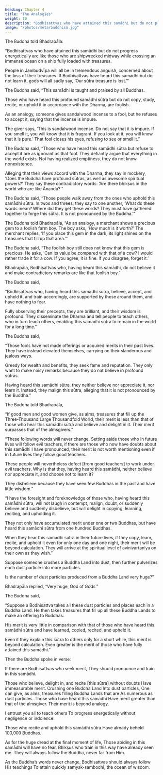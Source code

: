 ```yaml
---
heading: Chapter 4
title: "The Analogies"
weight: 10
description: "Bodhisattvas who have attained this samādhi but do not progress energetically are like those who are shipwrecked midway"
image: "/photos/meta/buddhism.jpg"
---
```



The Buddha told Bhadrapāla:

“Bodhisattvas who have attained this samādhi but do not progress energetically are like those who are shipwrecked midway while crossing an immense ocean on a ship fully loaded with treasures. 

People in Jambudvīpa will all be in tremendous anguish, concerned about the loss of their treasures. If Bodhisattvas have heard this samādhi but do not learn it, gods will all sadly say, ‘Our sūtra treasure is lost.’”

The Buddha said, “This samādhi is taught and praised by all Buddhas. 

Those who have heard this profound samādhi sūtra but do not copy, study, recite, or uphold it in accordance with the Dharma, are foolish. 

As an analogy, someone gives sandalwood incense to a fool, but he refuses to accept it, saying that the incense is impure. 

The giver says, ‘This is sandalwood incense. Do not say that it is impure. If you smell it, you will know that it is fragrant. If you look at it, you will know that it is pure.’ That fool closes his eyes, refusing to see or smell it.”

The Buddha said, “Those who have heard this samādhi sūtra but refuse to accept it are as ignorant as that fool. They defiantly argue that everything in the world exists. Not having realized emptiness, they do not know nonexistence. 

Alleging that their views accord with the Dharma, they say in mockery, ‘Does the Buddha have profound sūtras, as well as awesome spiritual powers?’ They say these contradictory words: ‘Are there bhikṣus in the world who are like Ānanda?’”

The Buddha said, “Those people walk away from the ones who uphold this samādhi sūtra. In twos and threes, they say to one another, ‘What do these words mean? Where did they get these words? They must have gathered together to forge this sūtra. It is not pronounced by the Buddha.’”

The Buddha told Bhadrapāla, “As an analogy, a merchant shows a precious gem to a foolish farm boy. The boy asks, ‘How much is it worth?’ The merchant replies, ‘If you place this gem in the dark, its light shines on the treasures that fill up that area.’”

The Buddha said, “The foolish boy still does not know that this gem is precious. He asks, ‘Can its value be compared with that of a cow? I would rather trade it for a cow. If you agree, it is fine. If you disagree, forget it.’ 

Bhadrapāla, Bodhisattvas who, having heard this samādhi, do not believe it and make contradictory remarks are like that foolish boy.”

The Buddha said, 

“Bodhisattvas who, having heard this samādhi sūtra, believe, accept, and uphold it, and train accordingly, are supported by those around them, and have nothing to fear. 

Fully observing their precepts, they are brilliant, and their wisdom is profound. They disseminate the Dharma and tell people to teach others, who in turn teach others, enabling this samādhi sūtra to remain in the world for a long time.”

The Buddha said, 

“Those fools have not made offerings or acquired merits in their past lives. They have instead elevated themselves, carrying on their slanderous and jealous ways.

Greedy for wealth and benefits, they seek fame and reputation. They only want to make noisy remarks because they do not believe in profound sūtras. 

Having heard this samādhi sūtra, they neither believe nor appreciate it, nor learn it. Instead, they malign this sūtra, alleging that it is not pronounced by the Buddha.”

The Buddha told Bhadrapāla, 

“If good men and good women give, as alms, treasures that fill up the Three-Thousand Large Thousandfold World, their merit is less than that of those who hear this samādhi sūtra and believe and delight in it. Their merit surpasses that of the almsgivers.”
    

“These following words will never change. Setting aside those who in future lives will follow evil teachers, if there are those who now have doubts about this samādhi I have pronounced, their merit is not worth mentioning even if in future lives they follow good teachers. 

These people will nevertheless defect [from good teachers] to work under evil teachers. Why is that they, having heard this samādhi, neither believe nor appreciate it, and choose not to learn it? 

They disbelieve because they have seen few Buddhas in the past and have little wisdom.”

“I have the foresight and foreknowledge of those who, having heard this samādhi sūtra, will not laugh in contempt, malign, doubt, or suddenly believe and suddenly disbelieve, but will delight in copying, learning, reciting, and upholding it. 

They not only have accumulated merit under one or two Buddhas, but have heard this samādhi sūtra from one hundred Buddhas. 

When they hear this samādhi sūtra in their future lives, if they copy, learn, recite, and uphold it even for only one day and one night, their merit will be beyond calculation. They will arrive at the spiritual level of avinivartanīya on their own as they wish.”

Suppose someone crushes a Buddha Land into dust, then further pulverizes each dust particle into more particles. 

Is the number of dust particles produced from a Buddha Land very huge?”

Bhadrapāla replied, “Very huge, God of Gods.”

The Buddha said, 

“Suppose a Bodhisattva takes all these dust particles and places each in a Buddha Land. He then takes treasures that fill up all these Buddha Lands to make an offering to Buddhas. 

His merit is very little in comparison with that of those who have heard this samādhi sūtra and have learned, copied, recited, and upheld it. 

Even if they explain this sūtra to others only for a short while, this merit is beyond calculation. Even greater is the merit of those who have fully attained this samādhi.”

Then the Buddha spoke in verse:

If there are Bodhisattvas who seek merit,
They should pronounce and train in this samādhi.

Those who believe, delight in, and recite [this sūtra] without doubts
Have immeasurable merit.
Crushing one Buddha Land
Into dust particles,
One can give, as alms, treasures filling Buddha Lands that are
As numerous as dust particles.
Those who have heard this samādhi
Have merit greater than that of the almsgiver.
Their merit is beyond analogy.

I entrust you all to teach others
To progress energetically without negligence or indolence.

Those who recite and uphold this samādhi sūtra
Have already beheld 100,000 Buddhas.

As for the huge dread at the final moment of life,
Those abiding in this samādhi will have no fear.
Bhikṣus who train in this way have already seen me.
They will always follow the Buddha, never far from Him.

As the Buddha’s words never change, Bodhisattvas should always follow His teachings To attain quickly samyak-saṁbodhi, the ocean of wisdom.

